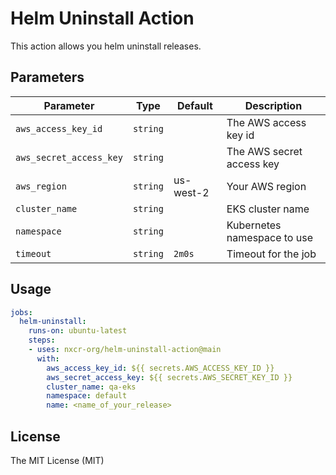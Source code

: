 # Helm Uninstall Action

This action allows you helm uninstall releases.

## Parameters
| Parameter          | Type     | Default  | Description                                                                                                                |
|--------------------|----------|----------|----------------------------------------------------------------------------------------------------------------------------|
| `aws_access_key_id`       | `string` |          | The AWS access key id                                                                                                            |
| `aws_secret_access_key`       | `string` |          | The AWS secret access key                                                                                                            |
| `aws_region`       | `string` | us-west-2      | Your AWS region                                                                                                            |
| `cluster_name`     | `string` |          | EKS cluster name                                                                                                           |
| `namespace`        | `string` |          | Kubernetes namespace to use                         |
| `timeout`          | `string` | `2m0s`   | Timeout for the job                                                   |

## Usage

```yaml
jobs:
  helm-uninstall:
    runs-on: ubuntu-latest
    steps:
    - uses: nxcr-org/helm-uninstall-action@main
      with:
        aws_access_key_id: ${{ secrets.AWS_ACCESS_KEY_ID }}
        aws_secret_access_key: ${{ secrets.AWS_SECRET_KEY_ID }}
        cluster_name: qa-eks
        namespace: default
        name: <name_of_your_release>
```

## License
The MIT License (MIT)

